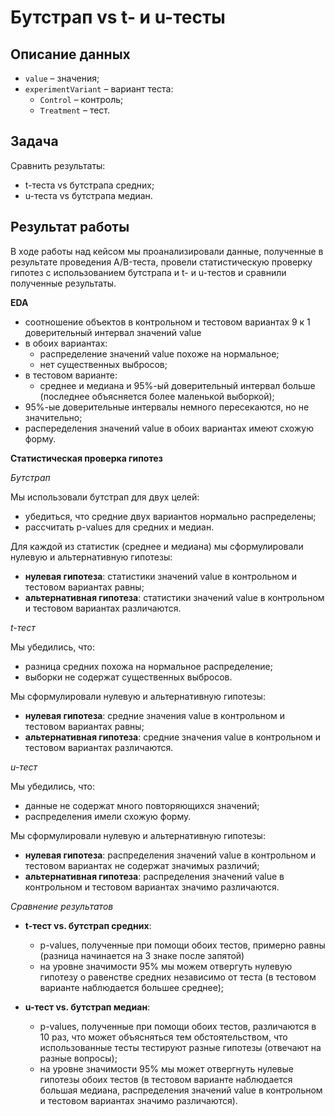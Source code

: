 # Бутстрап vs t- и u-тесты

## Описание данных

- `value` – значения;
- `experimentVariant` – вариант теста:
    - `Control` – контроль;
    - `Treatment` – тест.

## Задача

Сравнить результаты:
- t-теста vs бутстрапа средних;
- u-теста vs бутстрапа медиан.

## Результат работы

В ходе работы над кейсом мы проанализировали данные, полученные в результате проведения A/B-теста, провели статистическую проверку гипотез с использованием бутстрапа и t- и u-тестов и сравнили полученные результаты.

**EDA**

- соотношение объектов в контрольном и тестовом вариантах 9 к 1
доверительный интервал значений value
- в обоих вариантах:
    - распределение значений value похоже на нормальное;
    - нет существенных выбросов;
- в тестовом варианте:
    - среднее и медиана и 95%-ый доверительный интервал больше (последнее объясняется более маленькой выборкой);
- 95%-ые доверительные интервалы немного пересекаются, но не значительно;
- распеределения значений value в обоих вариантах имеют схожую форму.

**Статистическая проверка гипотез**

*Бутстрап*

Мы использовали бутстрап для двух целей:
- убедиться, что средние двух вариантов нормально распределены;
- рассчитать p-values для средних и медиан.

Для каждой из статистик (среднее и медиана) мы сформулировали нулевую и альтернативную гипотезы:

- **нулевая гипотеза**: статистики значений value в контрольном и тестовом вариантах равны;
- **альтернативная гипотеза**: статистики значений value в контрольном и тестовом вариантах различаются.

*t-тест*

Мы убедились, что: 

- разница средних похожа на нормальное распределение;
- выборки не содержат существенных выбросов.

Мы сформулировали нулевую и альтернативную гипотезы:

- **нулевая гипотеза**: средние значения value в контрольном и тестовом вариантах равны;
- **альтернативная гипотеза**: средние значения value в контрольном и тестовом вариантах различаются.

*u-тест*

Мы убедились, что: 

- данные не содержат много повторяющихся значений;
- распределения имели схожую форму.

Мы сформулировали нулевую и альтернативную гипотезы:

- **нулевая гипотеза**: распределения значений value в контрольном и тестовом вариантах не содержат значимых различий;
- **альтернативная гипотеза**: распределения значений value в контрольном и тестовом вариантах значимо различаются.

*Сравнение результатов*

- **t-тест vs. бутстрап средних**:

    - p-values, полученные при помощи обоих тестов, примерно равны (разница начинается на 3 знаке после запятой)
    - на уровне значимости 95% мы можем отвергуть нулевую гипотезу о равенстве средних независимо от теста (в тестовом варианте наблюдается большее среднее);

- **u-тест vs. бутстрап медиан**:

    - p-values, полученные при помощи обоих тестов, различаются в 10 раз, что может объясняться тем обстоятельством, что использованные тесты тестируют разные гипотезы (отвечают на разные вопросы);
    - на уровне значимости 95% мы может отвергнуть нулевые гипотезы обоих тестов (в тестовом варианте наблюдается большая медиана, распределения значений value в контрольном и тестовом вариантах значимо различаются).
